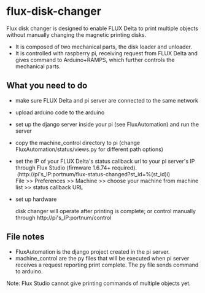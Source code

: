 # flux-disk-changer

Flux disk changer is designed to enable FLUX Delta to print multiple objects without manually changing the magnetic printing disks.
- It is composed of two mechanical parts, the disk loader and unloader.
- It is controlled with raspberry pi, receiving request from FLUX Delta and gives command to Arduino+RAMPS, which further controls the mechanical parts.


## What you need to do
- make sure FLUX Delta and pi server are connected to the same network
- upload arduino code to the arduino
- set up the django server inside your pi (see FluxAutomation) and run the server
- copy the machine_control directory to pi (change FluxAutomation/status/views.py for different path options)
- set the IP of your FLUX Delta's status callback url to your pi server's IP through Flux Studio (firmware 1.6.74+ required).
  (http://pi's_IP:portnum/flux-status-changed?st_id=%(st_id)i)
   <br>File >> Preferences >> Machine >> choose your machine from machine list >> status callback URL
- set up hardware

  disk changer will operate after printing is complete; or control manually through http://pi's_IP:portnum/control

## File notes
- FluxAutomation is the django project created in the pi server.
- machine_control are the py files that will be executed when pi server receives a request reporting print complete. The py file sends command to arduino.

Note: Flux Studio cannot give printing commands of multiple objects yet. 
